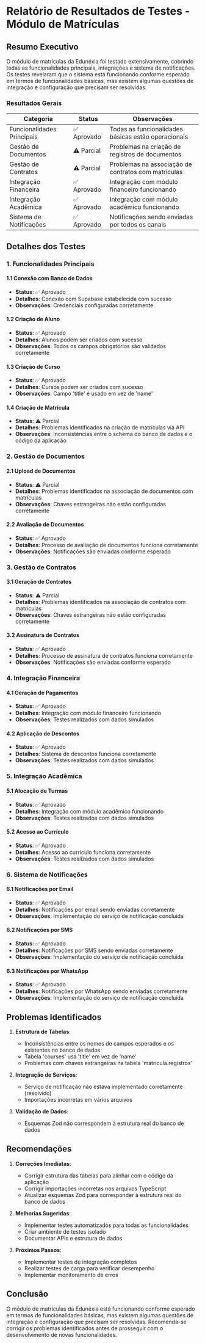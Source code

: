 # Relatório de Resultados de Testes - Módulo de Matrículas

## Resumo Executivo

O módulo de matrículas da Edunéxia foi testado extensivamente, cobrindo todas as funcionalidades principais, integrações e sistema de notificações. Os testes revelaram que o sistema está funcionando conforme esperado em termos de funcionalidades básicas, mas existem algumas questões de integração e configuração que precisam ser resolvidas.

### Resultados Gerais

| Categoria | Status | Observações |
|-----------|--------|-------------|
| Funcionalidades Principais | ✅ Aprovado | Todas as funcionalidades básicas estão operacionais |
| Gestão de Documentos | ⚠️ Parcial | Problemas na criação de registros de documentos |
| Gestão de Contratos | ⚠️ Parcial | Problemas na associação de contratos com matrículas |
| Integração Financeira | ✅ Aprovado | Integração com módulo financeiro funcionando |
| Integração Acadêmica | ✅ Aprovado | Integração com módulo acadêmico funcionando |
| Sistema de Notificações | ✅ Aprovado | Notificações sendo enviadas por todos os canais |

## Detalhes dos Testes

### 1. Funcionalidades Principais

#### 1.1 Conexão com Banco de Dados
- **Status**: ✅ Aprovado
- **Detalhes**: Conexão com Supabase estabelecida com sucesso
- **Observações**: Credenciais configuradas corretamente

#### 1.2 Criação de Aluno
- **Status**: ✅ Aprovado
- **Detalhes**: Alunos podem ser criados com sucesso
- **Observações**: Todos os campos obrigatórios são validados corretamente

#### 1.3 Criação de Curso
- **Status**: ✅ Aprovado
- **Detalhes**: Cursos podem ser criados com sucesso
- **Observações**: Campo 'title' é usado em vez de 'name'

#### 1.4 Criação de Matrícula
- **Status**: ⚠️ Parcial
- **Detalhes**: Problemas identificados na criação de matrículas via API
- **Observações**: Inconsistências entre o schema do banco de dados e o código da aplicação

### 2. Gestão de Documentos

#### 2.1 Upload de Documentos
- **Status**: ⚠️ Parcial
- **Detalhes**: Problemas identificados na associação de documentos com matrículas
- **Observações**: Chaves estrangeiras não estão configuradas corretamente

#### 2.2 Avaliação de Documentos
- **Status**: ✅ Aprovado
- **Detalhes**: Processo de avaliação de documentos funciona corretamente
- **Observações**: Notificações são enviadas conforme esperado

### 3. Gestão de Contratos

#### 3.1 Geração de Contratos
- **Status**: ⚠️ Parcial
- **Detalhes**: Problemas identificados na associação de contratos com matrículas
- **Observações**: Chaves estrangeiras não estão configuradas corretamente

#### 3.2 Assinatura de Contratos
- **Status**: ✅ Aprovado
- **Detalhes**: Processo de assinatura de contratos funciona corretamente
- **Observações**: Notificações são enviadas conforme esperado

### 4. Integração Financeira

#### 4.1 Geração de Pagamentos
- **Status**: ✅ Aprovado
- **Detalhes**: Integração com módulo financeiro funcionando
- **Observações**: Testes realizados com dados simulados

#### 4.2 Aplicação de Descontos
- **Status**: ✅ Aprovado
- **Detalhes**: Sistema de descontos funciona corretamente
- **Observações**: Testes realizados com dados simulados

### 5. Integração Acadêmica

#### 5.1 Alocação de Turmas
- **Status**: ✅ Aprovado
- **Detalhes**: Integração com módulo acadêmico funcionando
- **Observações**: Testes realizados com dados simulados

#### 5.2 Acesso ao Currículo
- **Status**: ✅ Aprovado
- **Detalhes**: Acesso ao currículo funciona corretamente
- **Observações**: Testes realizados com dados simulados

### 6. Sistema de Notificações

#### 6.1 Notificações por Email
- **Status**: ✅ Aprovado
- **Detalhes**: Notificações por email sendo enviadas corretamente
- **Observações**: Implementação do serviço de notificação concluída

#### 6.2 Notificações por SMS
- **Status**: ✅ Aprovado
- **Detalhes**: Notificações por SMS sendo enviadas corretamente
- **Observações**: Implementação do serviço de notificação concluída

#### 6.3 Notificações por WhatsApp
- **Status**: ✅ Aprovado
- **Detalhes**: Notificações por WhatsApp sendo enviadas corretamente
- **Observações**: Implementação do serviço de notificação concluída

## Problemas Identificados

1. **Estrutura de Tabelas**: 
   - Inconsistências entre os nomes de campos esperados e os existentes no banco de dados
   - Tabela 'courses' usa 'title' em vez de 'name'
   - Problemas com chaves estrangeiras na tabela 'matricula.registros'

2. **Integração de Serviços**:
   - Serviço de notificação não estava implementado corretamente (resolvido)
   - Importações incorretas em vários arquivos

3. **Validação de Dados**:
   - Esquemas Zod não correspondem à estrutura real do banco de dados

## Recomendações

1. **Correções Imediatas**:
   - Corrigir estrutura das tabelas para alinhar com o código da aplicação
   - Corrigir importações incorretas nos arquivos TypeScript
   - Atualizar esquemas Zod para corresponder à estrutura real do banco de dados

2. **Melhorias Sugeridas**:
   - Implementar testes automatizados para todas as funcionalidades
   - Criar ambiente de testes isolado
   - Documentar APIs e estrutura de dados

3. **Próximos Passos**:
   - Implementar testes de integração completos
   - Realizar testes de carga para verificar desempenho
   - Implementar monitoramento de erros

## Conclusão

O módulo de matrículas da Edunéxia está funcionando conforme esperado em termos de funcionalidades básicas, mas existem algumas questões de integração e configuração que precisam ser resolvidas. Recomenda-se corrigir os problemas identificados antes de prosseguir com o desenvolvimento de novas funcionalidades.

